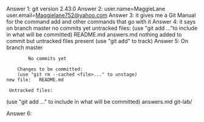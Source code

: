 Answer 1: git version 2.43.0
Answer 2: user.name=MaggieLane
        user.email=Maggielane752@yahoo.com
Answer 3: it gives me a Git Manual for the command add and other commands that go with it
Answer 4: it says on branch master 
          no commits yet
          untracked files:
        (use "git add <file>..."to include in what will be committed)
        README.md 
        answers.md
        nothing added to commit but untracked files present (use "git add" to track)
Answer 5:   On branch master

            No commits yet

        Changes to be committed:
        (use "git rm --cached <file>..." to unstage)
	new file:   README.md

     Untracked files:
  (use "git add <file>..." to include in what will be committed)
	answers.md
	git-lab/

Answer 6:

